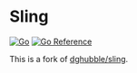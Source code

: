 # Sling

[![Go](https://github.com/haunt98/sling/workflows/Go/badge.svg?branch=main)](https://github.com/actions/setup-go)
[![Go Reference](https://pkg.go.dev/badge/github.com/haunt98/sling.svg)](https://pkg.go.dev/github.com/haunt98/sling)

This is a fork of [dghubble/sling](https://github.com/dghubble/sling).
